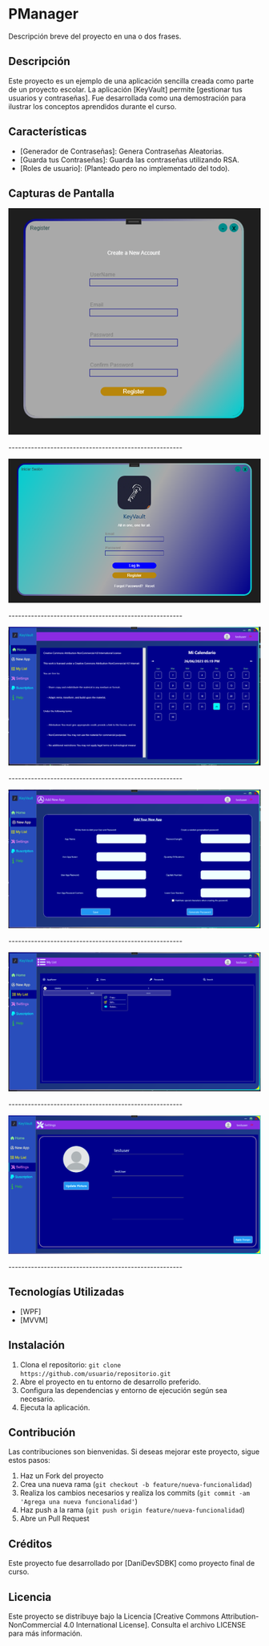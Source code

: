 # PManager

Descripción breve del proyecto en una o dos frases.

## Descripción

Este proyecto es un ejemplo de una aplicación sencilla creada como parte de un proyecto escolar. La aplicación [KeyVault] permite [gestionar tus usuarios y contraseñas]. Fue desarrollada como una demostración para ilustrar los conceptos aprendidos durante el curso.

## Características

- [Generador de Contraseñas]: Genera Contraseñas Aleatorias.
- [Guarda tus Contraseñas]: Guarda las contraseñas utilizando RSA.
- [Roles de usuario]: (Planteado pero no implementado del todo).

## Capturas de Pantalla
  <div>
    <img src="./READMEResources/Register.png" alt="Register" />
    <p>------------------------------------------------------</p>
  </div>
  <div>
    <img src="./READMEResources/LogIn.png" alt="LogIn" />
     <p>------------------------------------------------------</p>
  </div>
  <div>
    <img src="./READMEResources/HomeView.png" alt="HomeView" />
     <p>------------------------------------------------------</p>
  </div>
  <div>
    <img src="./READMEResources/NewApp.png" alt="NewApp" />
     <p>------------------------------------------------------</p>
  </div>
  <div>
    <img src="./READMEResources/List.png" alt="List" />
     <p>------------------------------------------------------</p>
  </div>
  <div>
    <img src="./READMEResources/Settings.png" alt="Settings" />
     <p>------------------------------------------------------</p>
  </div>

## Tecnologías Utilizadas

- [WPF]
- [MVVM]

## Instalación

1. Clona el repositorio: `git clone https://github.com/usuario/repositorio.git`
2. Abre el proyecto en tu entorno de desarrollo preferido.
3. Configura las dependencias y entorno de ejecución según sea necesario.
4. Ejecuta la aplicación.

## Contribución

Las contribuciones son bienvenidas. Si deseas mejorar este proyecto, sigue estos pasos:

1. Haz un Fork del proyecto
2. Crea una nueva rama (`git checkout -b feature/nueva-funcionalidad`)
3. Realiza los cambios necesarios y realiza los commits (`git commit -am 'Agrega una nueva funcionalidad'`)
4. Haz push a la rama (`git push origin feature/nueva-funcionalidad`)
5. Abre un Pull Request

## Créditos

Este proyecto fue desarrollado por [DaniDevSDBK] como proyecto final de curso.

## Licencia

Este proyecto se distribuye bajo la Licencia [Creative Commons Attribution-NonCommercial 4.0 International License]. Consulta el archivo LICENSE para más información.
